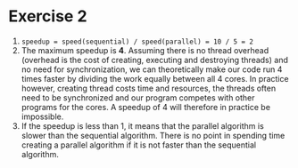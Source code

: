 # Exercise 2

1. `speedup = speed(sequential) / speed(parallel) = 10 / 5 = 2`
2. The maximum speedup is **4**. Assuming there is no thread overhead (overhead is the cost of creating, executing and destroying threads) and no need for synchronization, we can theoretically make our code run 4 times faster by dividing the work equally between all 4 cores. In practice however, creating thread costs time and resources, the threads often need to be synchronized and our program competes with other programs for the cores. A speedup of 4 will therefore in practice be impossible.
3. If the speedup is less than 1, it means that the parallel algorithm is slower than the sequential algorithm. There is no point in spending time creating a parallel algorithm if it is not faster than the sequential algorithm.
